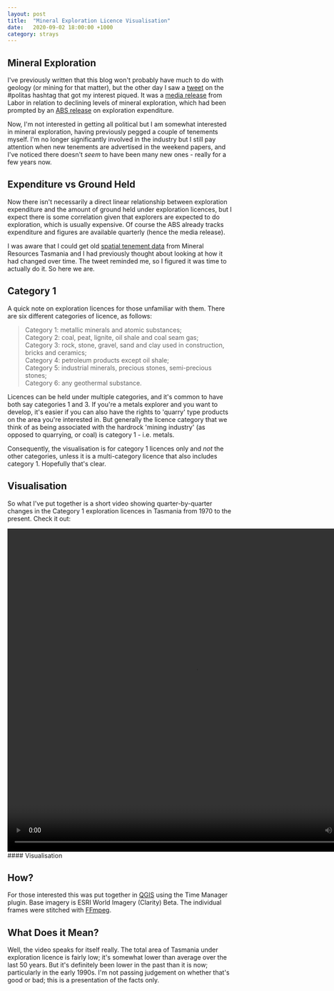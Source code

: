 ```yaml
---
layout: post
title:  "Mineral Exploration Licence Visualisation"
date:   2020-09-02 18:00:00 +1000
category: strays
---
```


## Mineral Exploration
I've previously written that this blog won't probably have much to do with geology (or mining for that matter), but the other day I saw a [tweet](https://twitter.com/TasmanianLabor/status/1300308839875575810) on the #politas hashtag that got my interest piqued. It was a [media release](http://taslabor.com/exploration-levels-miles-below-ground/) from Labor in relation to declining levels of mineral exploration, which had been prompted by an [ABS release](https://www.abs.gov.au/AUSSTATS/abs@.nsf/DetailsPage/8412.0Jun%202020?OpenDocument) on exploration expenditure.

Now, I'm not interested in getting all political but I am somewhat interested in mineral exploration, having previously pegged a couple of tenements myself. I'm no longer significantly involved in the industry but I still pay attention when new tenements are advertised in the weekend papers, and I've noticed there doesn't *seem* to have been many new ones - really for a few years now.

## Expenditure vs Ground Held
Now there isn't necessarily a direct linear relationship between exploration expenditure and the amount of ground held under exploration licences, but I expect there is some correlation given that explorers are expected to do exploration, which is usually expensive. Of course the ABS already tracks expenditure and figures are available quarterly (hence the media release).

I was aware that I could get old [spatial tenement data](http://www.mrt.tas.gov.au/products/digital_data/historical_tenement_data) from Mineral Resources Tasmania and I had previously thought about looking at how it had changed over time. The tweet reminded me, so I figured it was time to actually do it. So here we are.

## Category 1
A quick note on exploration licences for those unfamiliar with them. There are six different categories of licence, as follows:

>Category 1:  metallic minerals and atomic substances;  
Category 2:  coal, peat, lignite, oil shale and coal seam gas;  
Category 3:  rock, stone, gravel, sand and clay used in construction, bricks and ceramics;  
Category 4:  petroleum products except oil shale;  
Category 5:  industrial minerals, precious stones, semi-precious stones;  
Category 6:  any geothermal substance.  

Licences can be held under multiple categories, and it's common to have both say categories 1 and 3. If you're a metals explorer and you want to develop, it's easier if you can also have the rights to 'quarry' type products on the area you're interested in. But generally the licence category that we think of as being associated with the hardrock 'mining industry' (as opposed to quarrying, or coal) is category 1 - i.e. metals. 

Consequently, the visualisation is for category 1 licences only and *not* the other categories, unless it is a multi-category licence that also includes category 1. Hopefully that's clear.

## Visualisation
So what I've put together is a short video showing quarter-by-quarter changes in the Category 1 exploration licences in Tasmania from 1970 to the present. Check it out:

<video width="840" height="724" controls>
  <source src="https://res.cloudinary.com/dqvgsqwop/video/upload/v1599047971/strays/aggregate_de1lzz.mp4" type="video/mp4">
  Your browser does not support the video tag.
</video>
#### Visualisation

## How?
For those interested this was put together in [QGIS](https://qgis.org/en/site/) using the Time Manager plugin. Base imagery is ESRI World Imagery (Clarity) Beta. The individual frames were stitched with [FFmpeg](https://ffmpeg.org/).

## What Does it Mean?
Well, the video speaks for itself really. The total area of Tasmania under exploration licence is fairly low; it's somewhat lower than average over the last 50 years. But it's definitely been lower in the past than it is now; particularly in the early 1990s. I'm not passing judgement on whether that's good or bad; this is a presentation of the facts only. 

